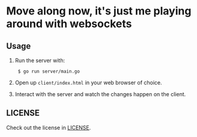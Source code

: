 # Move along now, it's just me playing around with websockets

## Usage

1. Run the server with:

        $ go run server/main.go

2. Open up `client/index.html` in your web browser of choice.
3. Interact with the server and watch the changes happen on the client.

## LICENSE

Check out the license in [LICENSE](LICENSE).
